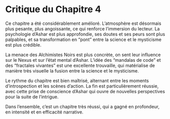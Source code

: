 # Critique du Chapitre 4

Ce chapitre a été considérablement amélioré. L’atmosphère est désormais plus pesante, plus angoissante, ce qui renforce l’immersion du lecteur. La psychologie d’Ashar est plus approfondie, ses doutes et ses peurs sont plus palpables, et sa transformation en “pont” entre la science et le mysticisme est plus crédible.

La menace des Alchimistes Noirs est plus concrète, on sent leur influence sur le Nexus et sur l’état mental d’Ashar. L’idée des “mandalas de code” et des “fractales vivantes” est une excellente trouvaille, qui matérialise de manière très visuelle la fusion entre la science et le mysticisme.

Le rythme du chapitre est bien maîtrisé, alternant entre les moments d’introspection et les scènes d’action. La fin est particulièrement réussie, avec cette prise de conscience d’Ashar qui ouvre de nouvelles perspectives pour la suite de l’intrigue.

Dans l’ensemble, c’est un chapitre très réussi, qui a gagné en profondeur, en intensité et en efficacité narrative.